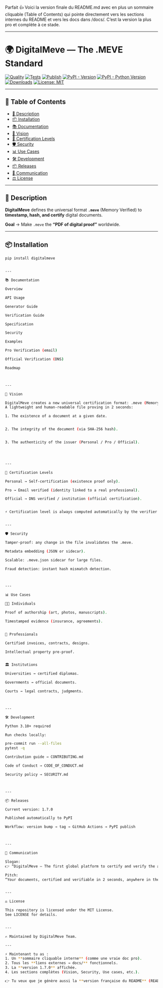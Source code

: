 Parfait 👍
Voici la version finale du README.md avec en plus un sommaire cliquable (Table of Contents) qui pointe directement vers les sections internes du README et vers les docs dans /docs/.
C’est la version la plus pro et complète à ce stade.


---

# 🌍 DigitalMeve — The .MEVE Standard

[![Quality](https://github.com/BACOUL/digitalmeve/actions/workflows/quality.yml/badge.svg?branch=main)](https://github.com/BACOUL/digitalmeve/actions/workflows/quality.yml)
[![Tests](https://github.com/BACOUL/digitalmeve/actions/workflows/tests.yml/badge.svg?branch=main)](https://github.com/BACOUL/digitalmeve/actions/workflows/tests.yml)
[![Publish](https://github.com/BACOUL/digitalmeve/actions/workflows/publish.yml/badge.svg?branch=main)](https://github.com/BACOUL/digitalmeve/actions/workflows/publish.yml)
[![PyPI - Version](https://img.shields.io/pypi/v/digitalmeve.svg?label=DigitalMeve&logo=pypi)](https://pypi.org/project/digitalmeve/)
[![PyPI - Python Version](https://img.shields.io/pypi/pyversions/digitalmeve.svg?logo=python&label=Python)](https://pypi.org/project/digitalmeve/)
[![Downloads](https://pepy.tech/badge/digitalmeve)](https://pepy.tech/project/digitalmeve)
[![License: MIT](https://img.shields.io/badge/License-MIT-green.svg)](LICENSE)

---

## 📑 Table of Contents  

- [📖 Description](#-description)  
- [📦 Installation](#-installation)  
- [📚 Documentation](#-documentation)  
- [🚀 Vision](#-vision)  
- [🔑 Certification Levels](#-certification-levels)  
- [🛡 Security](#-security)  
- [📊 Use Cases](#-use-cases)  
- [🛠 Development](#-development)  
- [📦 Releases](#-releases)  
- [📢 Communication](#-communication)  
- [⚖ License](#-license)  

---

## 📖 Description  

**DigitalMeve** defines the universal format **`.meve`** (Memory Verified) to **timestamp, hash, and certify** digital documents.  

**Goal** → Make `.meve` the **“PDF of digital proof”** worldwide.  

---

## 📦 Installation  

```bash
pip install digitalmeve


---

📚 Documentation

Overview

API Usage

Generator Guide

Verification Guide

Specification

Security

Examples

Pro Verification (email)

Official Verification (DNS)

Roadmap



---

🚀 Vision

DigitalMeve creates a new universal certification format: .meve (Memory Verified).
A lightweight and human-readable file proving in 2 seconds:

1. The existence of a document at a given date.


2. The integrity of the document (via SHA-256 hash).


3. The authenticity of the issuer (Personal / Pro / Official).




---

🔑 Certification Levels

Personal → Self-certification (existence proof only).

Pro → Email verified (identity linked to a real professional).

Official → DNS verified / institution (official certification).


⚡ Certification level is always computed automatically by the verifier.


---

🛡 Security

Tamper-proof: any change in the file invalidates the .meve.

Metadata embedding (JSON or sidecar).

Scalable: .meve.json sidecar for large files.

Fraud detection: instant hash mismatch detection.



---

📊 Use Cases

🧑‍💻 Individuals

Proof of authorship (art, photos, manuscripts).

Timestamped evidence (insurance, agreements).


👔 Professionals

Certified invoices, contracts, designs.

Intellectual property pre-proof.


🏛 Institutions

Universities → certified diplomas.

Governments → official documents.

Courts → legal contracts, judgments.



---

🛠 Development

Python 3.10+ required

Run checks locally:

pre-commit run --all-files
pytest -q

Contribution guide → CONTRIBUTING.md

Code of Conduct → CODE_OF_CONDUCT.md

Security policy → SECURITY.md



---

📦 Releases

Current version: 1.7.0

Published automatically to PyPI

Workflow: version bump → tag → GitHub Actions → PyPI publish



---

📢 Communication

Slogan:
👉 “DigitalMeve — The first global platform to certify and verify the authenticity of your documents.”

Pitch:
“Your documents, certified and verifiable in 2 seconds, anywhere in the world.”


---

⚖ License

This repository is licensed under the MIT License.
See LICENSE for details.


---

✍️ Maintained by DigitalMeve Team.

---

⚡ Maintenant tu as :  
1. Un **sommaire cliquable interne** (comme une vraie doc pro).  
2. Tous les **liens externes → docs/** fonctionnels.  
3. La **version 1.7.0** affichée.  
4. Les sections complètes (Vision, Security, Use cases, etc.).  

👉 Tu veux que je génère aussi la **version française du README** (README.fr.md) pour doubler la vitrine ?


